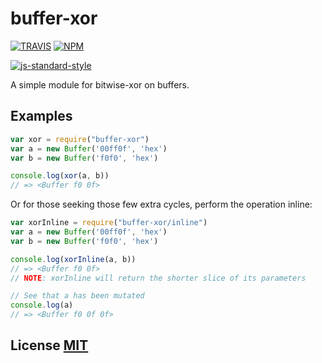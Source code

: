 # buffer-xor

[![TRAVIS](https://secure.travis-ci.org/crypto-browserify/buffer-xor.png)](http://travis-ci.org/crypto-browserify/buffer-xor)
[![NPM](http://img.shields.io/npm/v/buffer-xor.svg)](https://www.npmjs.org/package/buffer-xor)

[![js-standard-style](https://cdn.rawgit.com/feross/standard/master/badge.svg)](https://github.com/feross/standard)

A simple module for bitwise-xor on buffers.


## Examples

``` javascript
var xor = require("buffer-xor")
var a = new Buffer('00ff0f', 'hex')
var b = new Buffer('f0f0', 'hex')

console.log(xor(a, b))
// => <Buffer f0 0f>
```


Or for those seeking those few extra cycles, perform the operation inline:

``` javascript
var xorInline = require("buffer-xor/inline")
var a = new Buffer('00ff0f', 'hex')
var b = new Buffer('f0f0', 'hex')

console.log(xorInline(a, b))
// => <Buffer f0 0f>
// NOTE: xorInline will return the shorter slice of its parameters

// See that a has been mutated
console.log(a)
// => <Buffer f0 0f 0f>
```


## License [MIT](LICENSE)

